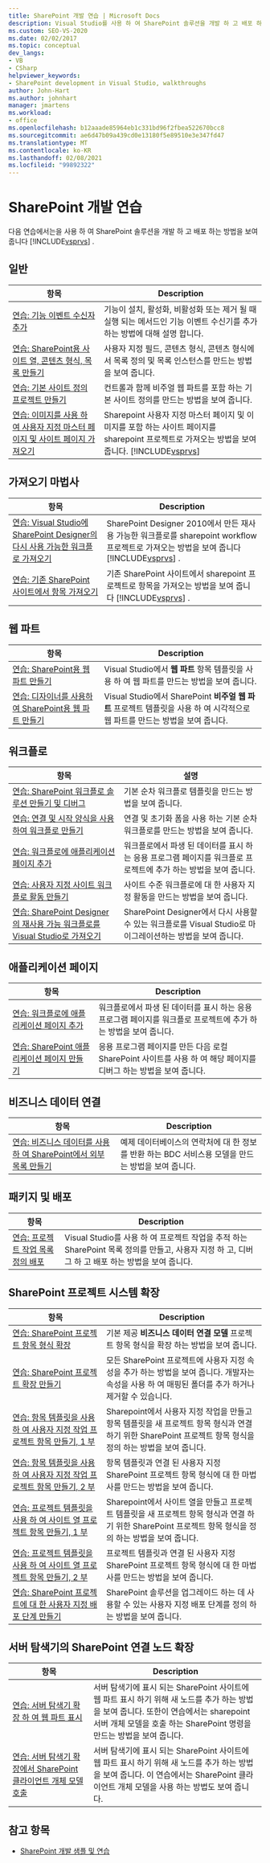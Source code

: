 ```yaml
---
title: SharePoint 개발 연습 | Microsoft Docs
description: Visual Studio를 사용 하 여 SharePoint 솔루션을 개발 하 고 배포 하는 방법을 보여 주는 연습에 대 한 링크를 참조 하세요. 링크는 기능 영역 별로 구성 됩니다.
ms.custom: SEO-VS-2020
ms.date: 02/02/2017
ms.topic: conceptual
dev_langs:
- VB
- CSharp
helpviewer_keywords:
- SharePoint development in Visual Studio, walkthroughs
author: John-Hart
ms.author: johnhart
manager: jmartens
ms.workload:
- office
ms.openlocfilehash: b12aaade85964eb1c331bd96f2fbea522670bcc8
ms.sourcegitcommit: ae6d47b09a439cd0e13180f5e89510e3e347fd47
ms.translationtype: MT
ms.contentlocale: ko-KR
ms.lasthandoff: 02/08/2021
ms.locfileid: "99892322"
---
```

# <a name="sharepoint-development-walkthroughs"></a>SharePoint 개발 연습
  다음 연습에서는을 사용 하 여 SharePoint 솔루션을 개발 하 고 배포 하는 방법을 보여 줍니다 [!INCLUDE[vsprvs](../sharepoint/includes/vsprvs-md.md)] .

## <a name="general"></a>일반

|항목|Description|
|-----------|-----------------|
|[연습: 기능 이벤트 수신자 추가](../sharepoint/walkthrough-add-feature-event-receivers.md)|기능이 설치, 활성화, 비활성화 또는 제거 될 때 실행 되는 메서드인 기능 이벤트 수신기를 추가 하는 방법에 대해 설명 합니다.|
|[연습: SharePoint용 사이트 열, 콘텐츠 형식, 목록 만들기](../sharepoint/walkthrough-create-a-site-column-content-type-and-list-for-sharepoint.md)|사용자 지정 필드, 콘텐츠 형식, 콘텐츠 형식에서 목록 정의 및 목록 인스턴스를 만드는 방법을 보여 줍니다.|
|[연습: 기본 사이트 정의 프로젝트 만들기](../sharepoint/walkthrough-create-a-basic-site-definition-project.md)|컨트롤과 함께 비주얼 웹 파트를 포함 하는 기본 사이트 정의를 만드는 방법을 보여 줍니다.|
|[연습: 이미지를 사용 하 여 사용자 지정 마스터 페이지 및 사이트 페이지 가져오기](../sharepoint/walkthrough-import-a-custom-master-page-and-site-page-with-an-image.md)|Sharepoint 사용자 지정 마스터 페이지 및 이미지를 포함 하는 사이트 페이지를 sharepoint 프로젝트로 가져오는 방법을 보여 줍니다. [!INCLUDE[vsprvs](../sharepoint/includes/vsprvs-md.md)]|

## <a name="import-wizard"></a>가져오기 마법사

|항목|Description|
|-----------|-----------------|
|[연습: Visual Studio에 SharePoint Designer의 다시 사용 가능한 워크플로 가져오기](../sharepoint/walkthrough-import-a-sharepoint-designer-reusable-workflow-into-visual-studio.md)|SharePoint Designer 2010에서 만든 재사용 가능한 워크플로를 sharepoint workflow 프로젝트로 가져오는 방법을 보여 줍니다 [!INCLUDE[vsprvs](../sharepoint/includes/vsprvs-md.md)] .|
|[연습: 기존 SharePoint 사이트에서 항목 가져오기](../sharepoint/walkthrough-import-items-from-an-existing-sharepoint-site.md)|기존 SharePoint 사이트에서 sharepoint 프로젝트로 항목을 가져오는 방법을 보여 줍니다 [!INCLUDE[vsprvs](../sharepoint/includes/vsprvs-md.md)] .|

## <a name="web-parts"></a>웹 파트

|항목|Description|
|-----------|-----------------|
|[연습: SharePoint용 웹 파트 만들기](../sharepoint/walkthrough-creating-a-web-part-for-sharepoint.md)|Visual Studio에서 **웹 파트** 항목 템플릿을 사용 하 여 웹 파트를 만드는 방법을 보여 줍니다.|
|[연습: 디자이너를 사용하여 SharePoint용 웹 파트 만들기](../sharepoint/walkthrough-creating-a-web-part-for-sharepoint-by-using-a-designer.md)|Visual Studio에서 SharePoint **비주얼 웹 파트** 프로젝트 템플릿을 사용 하 여 시각적으로 웹 파트를 만드는 방법을 보여 줍니다.|

## <a name="workflows"></a>워크플로

|항목|설명|
|-----------|-----------------|
|[연습: SharePoint 워크플로 솔루션 만들기 및 디버그](../sharepoint/walkthrough-creating-and-debugging-a-sharepoint-workflow-solution.md)|기본 순차 워크플로 템플릿을 만드는 방법을 보여 줍니다.|
|[연습: 연결 및 시작 양식을 사용하여 워크플로 만들기](../sharepoint/walkthrough-creating-a-workflow-with-association-and-initiation-forms.md)|연결 및 초기화 폼을 사용 하는 기본 순차 워크플로를 만드는 방법을 보여 줍니다.|
|[연습: 워크플로에 애플리케이션 페이지 추가](../sharepoint/walkthrough-add-an-application-page-to-a-workflow.md)|워크플로에서 파생 된 데이터를 표시 하는 응용 프로그램 페이지를 워크플로 프로젝트에 추가 하는 방법을 보여 줍니다.|
|[연습: 사용자 지정 사이트 워크플로 활동 만들기](../sharepoint/walkthrough-create-a-custom-site-workflow-activity.md)|사이트 수준 워크플로에 대 한 사용자 지정 활동을 만드는 방법을 보여 줍니다.|
|[연습: SharePoint Designer의 재사용 가능 워크플로를 Visual Studio로 가져오기](../sharepoint/walkthrough-import-a-sharepoint-designer-reusable-workflow-into-visual-studio.md)|SharePoint Designer에서 다시 사용할 수 있는 워크플로를 Visual Studio로 마이그레이션하는 방법을 보여 줍니다.|

## <a name="application-pages"></a>애플리케이션 페이지

|항목|Description|
|-----------|-----------------|
|[연습: 워크플로에 애플리케이션 페이지 추가](../sharepoint/walkthrough-add-an-application-page-to-a-workflow.md)|워크플로에서 파생 된 데이터를 표시 하는 응용 프로그램 페이지를 워크플로 프로젝트에 추가 하는 방법을 보여 줍니다.|
|[연습: SharePoint 애플리케이션 페이지 만들기](../sharepoint/walkthrough-creating-a-sharepoint-application-page.md)|응용 프로그램 페이지를 만든 다음 로컬 SharePoint 사이트를 사용 하 여 해당 페이지를 디버그 하는 방법을 보여 줍니다.|

## <a name="business-data-connectivity"></a>비즈니스 데이터 연결

|항목|Description|
|-----------|-----------------|
|[연습: 비즈니스 데이터를 사용 하 여 SharePoint에서 외부 목록 만들기](../sharepoint/walkthrough-creating-an-external-list-in-sharepoint-by-using-business-data.md)|예제 데이터베이스의 연락처에 대 한 정보를 반환 하는 BDC 서비스용 모델을 만드는 방법을 보여 줍니다.|

## <a name="packaging-and-deployment"></a>패키지 및 배포

|항목|Description|
|-----------|-----------------|
|[연습: 프로젝트 작업 목록 정의 배포](../sharepoint/walkthrough-deploying-a-project-task-list-definition.md)|Visual Studio를 사용 하 여 프로젝트 작업을 추적 하는 SharePoint 목록 정의를 만들고, 사용자 지정 하 고, 디버그 하 고 배포 하는 방법을 보여 줍니다.|

## <a name="extend-the-sharepoint-project-system"></a>SharePoint 프로젝트 시스템 확장

|항목|Description|
|-----------|-----------------|
|[연습: SharePoint 프로젝트 항목 형식 확장](../sharepoint/walkthrough-extending-a-sharepoint-project-item-type.md)|기본 제공 **비즈니스 데이터 연결 모델** 프로젝트 항목 형식을 확장 하는 방법을 보여 줍니다.|
|[연습: SharePoint 프로젝트 확장 만들기](../sharepoint/walkthrough-creating-a-sharepoint-project-extension.md)|모든 SharePoint 프로젝트에 사용자 지정 속성을 추가 하는 방법을 보여 줍니다. 개발자는 속성을 사용 하 여 매핑된 폴더를 추가 하거나 제거할 수 있습니다.|
|[연습: 항목 템플릿을 사용 하 여 사용자 지정 작업 프로젝트 항목 만들기, 1 부](../sharepoint/walkthrough-creating-a-custom-action-project-item-with-an-item-template-part-1.md)|Sharepoint에서 사용자 지정 작업을 만들고 항목 템플릿을 새 프로젝트 항목 형식과 연결 하기 위한 SharePoint 프로젝트 항목 형식을 정의 하는 방법을 보여 줍니다.|
|[연습: 항목 템플릿을 사용 하 여 사용자 지정 작업 프로젝트 항목 만들기, 2 부](../sharepoint/walkthrough-creating-a-custom-action-project-item-with-an-item-template-part-2.md)|항목 템플릿과 연결 된 사용자 지정 SharePoint 프로젝트 항목 형식에 대 한 마법사를 만드는 방법을 보여 줍니다.|
|[연습: 프로젝트 템플릿을 사용 하 여 사이트 열 프로젝트 항목 만들기, 1 부](../sharepoint/walkthrough-creating-a-site-column-project-item-with-a-project-template-part-1.md)|Sharepoint에서 사이트 열을 만들고 프로젝트 템플릿을 새 프로젝트 항목 형식과 연결 하기 위한 SharePoint 프로젝트 항목 형식을 정의 하는 방법을 보여 줍니다.|
|[연습: 프로젝트 템플릿을 사용 하 여 사이트 열 프로젝트 항목 만들기, 2 부](../sharepoint/walkthrough-creating-a-site-column-project-item-with-a-project-template-part-2.md)|프로젝트 템플릿과 연결 된 사용자 지정 SharePoint 프로젝트 항목 형식에 대 한 마법사를 만드는 방법을 보여 줍니다.|
|[연습: SharePoint 프로젝트에 대 한 사용자 지정 배포 단계 만들기](../sharepoint/walkthrough-creating-a-custom-deployment-step-for-sharepoint-projects.md)|SharePoint 솔루션을 업그레이드 하는 데 사용할 수 있는 사용자 지정 배포 단계를 정의 하는 방법을 보여 줍니다.|

## <a name="extend-the-sharepoint-connections-node-in-server-explorer"></a>서버 탐색기의 SharePoint 연결 노드 확장

|항목|Description|
|-----------|-----------------|
|[연습: 서버 탐색기 확장 하 여 웹 파트 표시](../sharepoint/walkthrough-extending-server-explorer-to-display-web-parts.md)|서버 탐색기에 표시 되는 SharePoint 사이트에 웹 파트 표시 하기 위해 새 노드를 추가 하는 방법을 보여 줍니다. 또한이 연습에서는 sharepoint 서버 개체 모델을 호출 하는 SharePoint 명령을 만드는 방법을 보여 줍니다.|
|[연습: 서버 탐색기 확장에서 SharePoint 클라이언트 개체 모델 호출](../sharepoint/walkthrough-calling-into-the-sharepoint-client-object-model-in-a-server-explorer-extension.md)|서버 탐색기에 표시 되는 SharePoint 사이트에 웹 파트 표시 하기 위해 새 노드를 추가 하는 방법을 보여 줍니다. 이 연습에서는 SharePoint 클라이언트 개체 모델을 사용 하는 방법도 보여 줍니다.|

## <a name="see-also"></a>참고 항목
- [SharePoint 개발 샘플 및 연습](../sharepoint/sharepoint-development-samples-and-walkthroughs.md)

